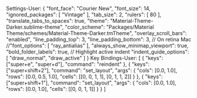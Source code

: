 Settings-User:
{
  "font_face": "Courier New",
  "font_size": 14,
  "ignored_packages":
  [
  	"Vintage"
  ],
  "tab_size": 2,
  "rulers":
  [
    80
  ],
  "translate_tabs_to_spaces": true,
  "theme": "Material-Theme-Darker.sublime-theme",
  "color_scheme": "Packages/Material Theme/schemes/Material-Theme-Darker.tmTheme",
  "overlay_scroll_bars": "enabled",
  "line_padding_top": 3,
  "line_padding_bottom": 3,
  // On retina Mac
  //"font_options": [ "ray_antialias" ],
  "always_show_minimap_viewport": true,
  "bold_folder_labels": true,
  // Highlight active indent
  "indent_guide_options": [ "draw_normal", "draw_active" ]
}
Key Bindings-User:
[ 
  { "keys": ["super+e", "super+d"], "command": "reindent" },
  {
    "keys": ["super+shift+2"],
    "command": "set_layout",
    "args": {
      "cols": [0.0, 1.0],
      "rows": [0.0, 0.5, 1.0],
      "cells": [[0, 0, 1, 1], [0, 1, 1, 2]]
    }
  },
  {
    "keys": ["super+shift+1"],
    "command": "set_layout",
    "args": {
      "cols": [0.0, 1.0],
      "rows": [0.0, 1.0],
      "cells": [[0, 0, 1, 1]]
    }
  }
]

